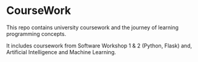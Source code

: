 # CourseWork

This repo contains university coursework and the journey of learning programming concepts. 

It includes coursework from Software Workshop 1 & 2 (Python, Flask) and,  Artificial Intelligence and Machine Learning.
